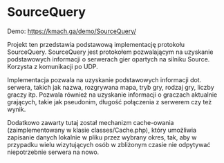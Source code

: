SourceQuery
===========
Demo: https://kmach.ga/demo/SourceQuery/

Projekt ten przedstawia podstawową implementację protokołu SourceQuery. SourceQuery jest protokołem pozwalającym na uzyskanie podstawowych informacji o serwerach gier opartych na silniku Source. Korzysta z komunikacji po UDP.

Implementacja pozwala na uzyskanie podstawowych informacji dot. serwera, takich jak nazwa, rozgrywana mapa, tryb gry, rodzaj gry, liczby graczy itp. Pozwala również na uzyskanie informacji o graczach aktualnie grających, takie jak pseudonim, długość połączenia z serwerem czy też wynik.

Dodatkowo zawarty tutaj został mechanizm cache-owania (zaimplementowany w klasie classes/Cache.php), który umożliwia zapisanie danych lokalnie w pliku przez wybrany okres, tak, aby w przypadku wielu wizytujących osób w zbliżonym czasie nie odpytywać niepotrzebnie serwera na nowo.
